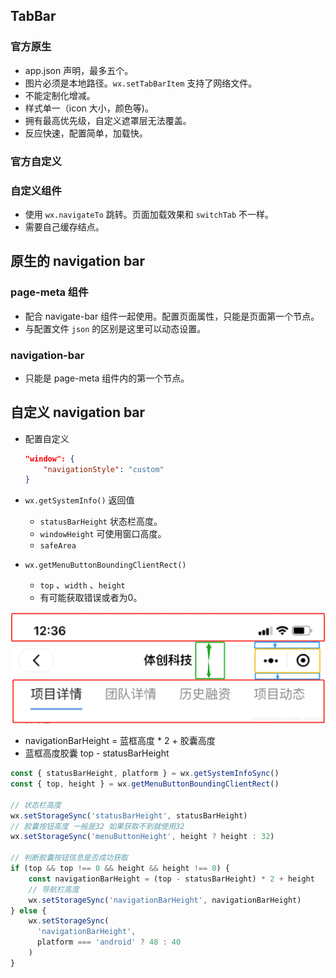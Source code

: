 ## TabBar

### 官方原生

* app.json 声明，最多五个。
* 图片必须是本地路径。`wx.setTabBarItem` 支持了网络文件。
* 不能定制化增减。
* 样式单一（icon 大小，颜色等)。
* 拥有最高优先级，自定义遮罩层无法覆盖。
* 反应快速，配置简单，加载快。

### 官方自定义

### 自定义组件

* 使用 `wx.navigateTo` 跳转。页面加载效果和 `switchTab` 不一样。
* 需要自己缓存结点。

## 原生的 navigation bar

### page-meta 组件

* 配合 navigate-bar 组件一起使用。配置页面属性，只能是页面第一个节点。
* 与配置文件 `json` 的区别是这里可以动态设置。

### navigation-bar

* 只能是 page-meta 组件内的第一个节点。



## 自定义 navigation bar

* 配置自定义

    ```json
    "window": {
    	"navigationStyle": "custom"
    }
    ```

* `wx.getSystemInfo()` 返回值 
    * `statusBarHeight` 状态栏高度。
    * `windowHeight` 可使用窗口高度。
    * `safeArea`

* `wx.getMenuButtonBoundingClientRect()` 
    * `top` 、`width` 、`height`
    * 有可能获取错误或者为0。

![img](navigate-bar.assets/webp.webp)

* navigationBarHeight = 蓝框高度 * 2 + 胶囊高度
* 蓝框高度胶囊 top - statusBarHeight

```javascript
const { statusBarHeight, platform } = wx.getSystemInfoSync()
const { top, height } = wx.getMenuButtonBoundingClientRect()

// 状态栏高度
wx.setStorageSync('statusBarHeight', statusBarHeight)
// 胶囊按钮高度 一般是32 如果获取不到就使用32
wx.setStorageSync('menuButtonHeight', height ? height : 32)

// 判断胶囊按钮信息是否成功获取
if (top && top !== 0 && height && height !== 0) {
    const navigationBarHeight = (top - statusBarHeight) * 2 + height
    // 导航栏高度
    wx.setStorageSync('navigationBarHeight', navigationBarHeight)
} else {
    wx.setStorageSync(
      'navigationBarHeight',
      platform === 'android' ? 48 : 40
    )
}
```



